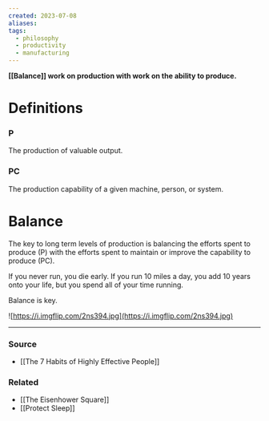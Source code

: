 ```yaml
---
created: 2023-07-08
aliases: 
tags:
  - philosophy
  - productivity
  - manufacturing
---
```

**[[Balance]] work on production with work on the ability to produce.**

# Definitions

### P

The production of valuable output.

### PC

The production capability of a given machine, person, or system.

# Balance

The key to long term levels of production is balancing the efforts spent to produce (P) with the efforts spent to maintain or improve the capability to produce (PC). 

If you never run, you die early. If you run 10 miles a day, you add 10 years onto your life, but you spend all of your time running.

Balance is key.

![https://i.imgflip.com/2ns394.jpg](https://i.imgflip.com/2ns394.jpg)

****
### Source
- [[The 7 Habits of Highly Effective People]]

### Related
- [[The Eisenhower Square]]
- [[Protect Sleep]]
